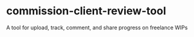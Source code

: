 # commission-client-review-tool
A tool for upload, track, comment, and share progress on freelance WIPs
